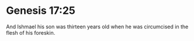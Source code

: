 # Genesis 17:25

And Ishmael his son was thirteen years old when he was circumcised in the flesh of his foreskin.
